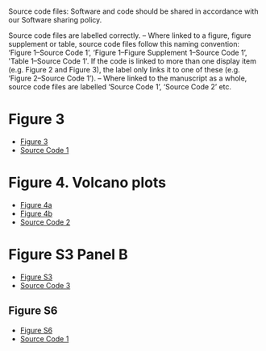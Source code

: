 # 

Source code files: Software and code should be shared in accordance with our Software sharing policy. 
 
Source code files are labelled correctly.
– Where linked to a figure, figure supplement or table, source code files follow this naming convention: ‘Figure 1–Source Code 1’, ‘Figure 1–Figure Supplement 1–Source Code 1’, 'Table 1–Source Code 1'. If the code is linked to more than one display item (e.g. Figure 2 and Figure 3), the label only links it to one of these (e.g. ‘Figure 2–Source Code 1’).
– Where linked to the manuscript as a whole, source code files are labelled ‘Source Code 1’, ‘Source Code 2’ etc.


# Figure 3

- [Figure 3](./cog_categories.pdf)
- [Source Code 1](Variants_copy.Rmd)

# Figure 4. Volcano plots

- [Figure 4a](./volcanoplot_rnaseq_lac.pdf)
- [Figure 4b](./volcanoplot_rnaseq_MW2.pdf)
- [Source Code 2](../rnaseq/Rcode/deseq-rnaseq.md)

# Figure S3 Panel B

- [Figure S3](./mutation.pdf)
- [Source Code 3](./mutation.R)

## Figure S6
- [Figure S6](./stats_plot.pdf)
- [Source Code 1](Variants_copy.Rmd)


